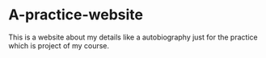 # A-practice-website
This is a website about my details like a autobiography just for the practice which is project of my course.

